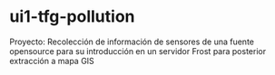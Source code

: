 # ui1-tfg-pollution
Proyecto: Recolección de información de sensores de una fuente opensource para su introducción en un servidor Frost para posterior extracción a mapa GIS
